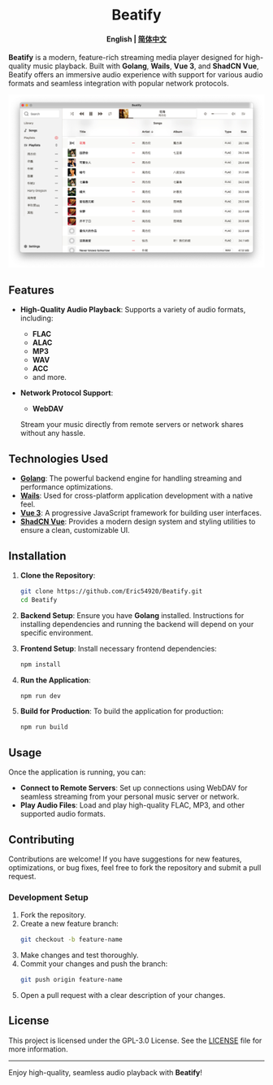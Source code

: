 <h1 align="center">Beatify</h1>

<h4 align="center"><strong>English</strong> | <a href="https://github.com/Eric54920/Beatify/blob/main/README-zh.md">简体中文</a></h4>

**Beatify** is a modern, feature-rich streaming media player designed for high-quality music playback. Built with **Golang**, **Wails**, **Vue 3**, and **ShadCN Vue**, Beatify offers an immersive audio experience with support for various audio formats and seamless integration with popular network protocols.

![cover](./docs/cover.jpg) 

## Features

- **High-Quality Audio Playback**: Supports a variety of audio formats, including:
  - **FLAC**
  - **ALAC**
  - **MP3**
  - **WAV**
  - **ACC**
  - and more.

- **Network Protocol Support**:
  - **WebDAV**
  
  Stream your music directly from remote servers or network shares without any hassle.

## Technologies Used

- **[Golang](https://golang.org/)**: The powerful backend engine for handling streaming and performance optimizations.
- **[Wails](https://wails.io/)**: Used for cross-platform application development with a native feel.
- **[Vue 3](https://vuejs.org/)**: A progressive JavaScript framework for building user interfaces.
- **[ShadCN Vue](https://www.shadcn-vue.com/)**: Provides a modern design system and styling utilities to ensure a clean, customizable UI.

## Installation

1. **Clone the Repository**:
    ```bash
    git clone https://github.com/Eric54920/Beatify.git
    cd Beatify
    ```

2. **Backend Setup**:
   Ensure you have **Golang** installed. Instructions for installing dependencies and running the backend will depend on your specific environment.

3. **Frontend Setup**:
    Install necessary frontend dependencies:
    ```bash
    npm install
    ```

4. **Run the Application**:
    ```bash
    npm run dev
    ```

5. **Build for Production**:
   To build the application for production:
    ```bash
    npm run build
    ```

## Usage

Once the application is running, you can:
- **Connect to Remote Servers**: Set up connections using WebDAV for seamless streaming from your personal music server or network.
- **Play Audio Files**: Load and play high-quality FLAC, MP3, and other supported audio formats.

## Contributing

Contributions are welcome! If you have suggestions for new features, optimizations, or bug fixes, feel free to fork the repository and submit a pull request.

### Development Setup

1. Fork the repository.
2. Create a new feature branch:
    ```bash
    git checkout -b feature-name
    ```
3. Make changes and test thoroughly.
4. Commit your changes and push the branch:
    ```bash
    git push origin feature-name
    ```
5. Open a pull request with a clear description of your changes.

## License

This project is licensed under the GPL-3.0 License. See the [LICENSE](LICENSE) file for more information.

---

Enjoy high-quality, seamless audio playback with **Beatify**!

